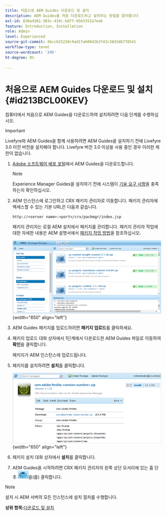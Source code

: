 ```yaml
---
title: 처음으로 AEM Guides 다운로드 및 설치
description: AEM Guides을 처음 다운로드하고 설치하는 방법을 알아봅니다
exl-id: 830a4381-303c-419c-b87f-9563352a7eeb
feature: Introduction, Installation
role: Admin
level: Experienced
source-git-commit: dbcc625220c9ad1fa60942b2f43c38d3d6778541
workflow-type: tm+mt
source-wordcount: '245'
ht-degree: 0%

---
```


# 처음으로 AEM Guides 다운로드 및 설치 {#id213BCL00KEV}

컴퓨터에서 처음으로 AEM Guides을 다운로드하여 설치하려면 다음 단계를 수행하십시오.

>[!IMPORTANT]
>
> Livefyre와 AEM Guides을 함께 사용하려면 AEM Guides을 설치하기 전에 Livefyre 3.0 이전 버전을 설치해야 합니다. Livefyre 버전 3.0 이상을 사용 중인 경우 이러한 제한이 없습니다.

1. [Adobe 소프트웨어 배포 포털](https://experience.adobe.com/#/downloads/content/software-distribution/en/aem.html)에서 AEM Guides을 다운로드합니다.

   >[!NOTE]
   >
   >Experience Manager Guides을 설치하기 전에 시스템이 [기술 요구 사항](../install-guide/download-install-technical-requirements.md)을 충족하는지 확인하십시오.

1. AEM 인스턴스에 로그인하고 CRX 패키지 관리자로 이동합니다. 패키지 관리자에 액세스할 수 있는 기본 URL은 다음과 같습니다.

   ```http
   http://<server name>:<port>/crx/packmgr/index.jsp
   ```

   패키지 관리자는 로컬 AEM 설치에서 패키지를 관리합니다. 패키지 관리자 작업에 대한 자세한 내용은 AEM 설명서에서 [패키지 작업 방법](https://helpx.adobe.com/experience-manager/6-5/sites/administering/using/package-manager.html)을 참조하십시오.

   ![](assets/package-manager.png){width="650" align="left"}

1. AEM Guides 패키지를 업로드하려면 **패키지 업로드**&#x200B;를 클릭하세요.

1. 패키지 업로드 대화 상자에서 1단계에서 다운로드한 AEM Guides 파일로 이동하여 **확인**&#x200B;을 클릭합니다.

   패키지가 AEM 인스턴스에 업로드됩니다.

1. 패키지를 설치하려면 **설치**&#x200B;를 클릭합니다.

   ![](assets/install-package.png){width="650" align="left"}

1. 패키지 설치 대화 상자에서 **설치**&#x200B;를 클릭합니다.

1. AEM Guides을 시작하려면 CRX 패키지 관리자의 왼쪽 상단 모서리에 있는 홈 단추 ![](assets/home-button.png)을(를) 클릭합니다.


>[!NOTE]
>
> 설치 시 AEM 서버의 모든 인스턴스에 설치 절차를 수행합니다.

**상위 항목:**[&#x200B;다운로드 및 설치](download-install.md)
